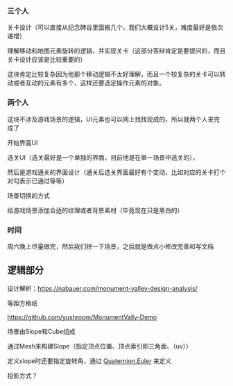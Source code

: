 ### 三个人

关卡设计（可以直接从纪念碑谷里面搬几个，我们大概设计5关，难度最好是依次递增）

理解移动和地图元素旋转的逻辑，并实现关卡（这部分答辩肯定是要提问的，而且关卡设计应该是比较重要的）

这块肯定比较复杂因为他那个移动逻辑不太好理解，而且一个较复杂的关卡可以转动或者互动的元素有多个，这样还要选定操作元素的对象。



### 两个人

这块不涉及游戏场景的逻辑，UI元素也可以网上找找现成的，所以就两个人来完成了

开始界面UI

选关UI（选关最好是一个单独的界面，目前他是在单一场景中选关的），

然后是游戏通关的界面设计（通关后选关界面最好有个变动，比如对应的关卡打个对勾表示已通过等等）

场景切换的方式

给游戏场景添加合适的纹理或者背景素材（毕竟现在只是黑白的）



### 时间 

周六晚上尽量做完，然后我们拼一下场景，之后就是做点小修改完善和写文档





## 逻辑部分

设计解析：https://nabauer.com/monument-valley-design-analysis/

等距方格纸

https://github.com/yushroom/MonumentVally-Demo



场景由Slope和Cube组成

通过Mesh来构建Slope（指定顶点位置、顶点索引即三角面、（uv））

定义slope时还要指定旋转角，通过 [Quaternion.Euler](https://docs.unity3d.com/ScriptReference/Quaternion.Euler.html) 来定义



投影方式？
